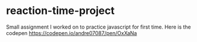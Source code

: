 # reaction-time-project
Small assignment I worked on to practice javascript for first time.
Here is the codepen https://codepen.io/andre07087/pen/OxXaNa
